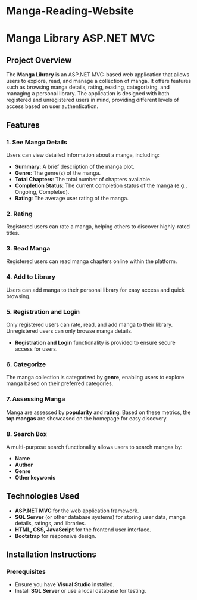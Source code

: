 # Manga-Reading-Website
# Manga Library ASP.NET MVC

## Project Overview
The **Manga Library** is an ASP.NET MVC-based web application that allows users to explore, read, and manage a collection of manga. It offers features such as browsing manga details, rating, reading, categorizing, and managing a personal library. The application is designed with both registered and unregistered users in mind, providing different levels of access based on user authentication.

## Features

### 1. See Manga Details
Users can view detailed information about a manga, including:
- **Summary**: A brief description of the manga plot.
- **Genre**: The genre(s) of the manga.
- **Total Chapters**: The total number of chapters available.
- **Completion Status**: The current completion status of the manga (e.g., Ongoing, Completed).
- **Rating**: The average user rating of the manga.

### 2. Rating
Registered users can rate a manga, helping others to discover highly-rated titles.

### 3. Read Manga
Registered users can read manga chapters online within the platform.

### 4. Add to Library
Users can add manga to their personal library for easy access and quick browsing.

### 5. Registration and Login
Only registered users can rate, read, and add manga to their library. Unregistered users can only browse manga details.
- **Registration and Login** functionality is provided to ensure secure access for users.

### 6. Categorize
The manga collection is categorized by **genre**, enabling users to explore manga based on their preferred categories.

### 7. Assessing Manga
Manga are assessed by **popularity** and **rating**. Based on these metrics, the **top mangas** are showcased on the homepage for easy discovery.

### 8. Search Box
A multi-purpose search functionality allows users to search mangas by:
- **Name**
- **Author**
- **Genre**
- **Other keywords**

## Technologies Used
- **ASP.NET MVC** for the web application framework.
- **SQL Server** (or other database systems) for storing user data, manga details, ratings, and libraries.
- **HTML, CSS, JavaScript** for the frontend user interface.
- **Bootstrap** for responsive design.

## Installation Instructions

### Prerequisites
- Ensure you have **Visual Studio** installed.
- Install **SQL Server** or use a local database for testing.


